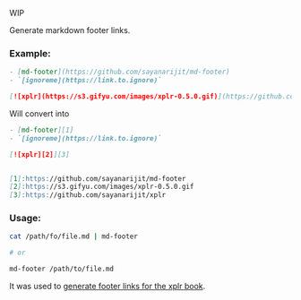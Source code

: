 WIP

Generate markdown footer links.

### Example:

```markdown
- [md-footer](https://github.com/sayanarijit/md-footer)
- `[ignoreme](https://link.to.ignore)`

[![xplr](https://s3.gifyu.com/images/xplr-0.5.0.gif)](https://github.com/sayanarijit/xplr)
```

Will convert into

```markdown
- [md-footer][1]
- `[ignoreme](https://link.to.ignore)`

[![xplr][2]][3]


[1]:https://github.com/sayanarijit/md-footer
[2]:https://s3.gifyu.com/images/xplr-0.5.0.gif
[3]:https://github.com/sayanarijit/xplr
```

### Usage:

```bash
cat /path/fo/file.md | md-footer

# or

md-footer /path/to/file.md
```

It was used to [generate footer links for the xplr book](https://github.com/sayanarijit/xplr/pull/294/files).
